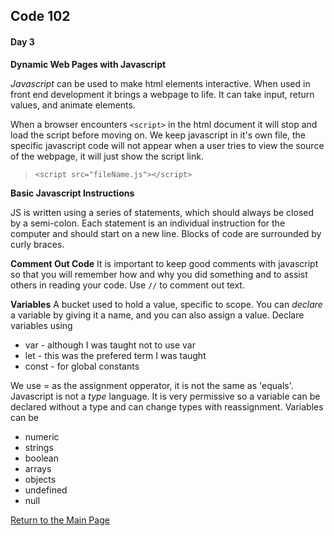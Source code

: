 ## Code 102
#### Day 3

**Dynamic Web Pages with Javascript**

*Javascript* can be used to make html elements interactive. When used in front end development it brings a webpage to life. It can take input, return values, and animate elements. 

When a browser encounters `<script>` in the html document it will stop and load the script before moving on. We keep javascript in it's own file, the specific javascript code will not appear when a user tries to view the source of the webpage, it will just show the script link. 

>`<script src="fileName.js"></script>`

**Basic Javascript Instructions**

JS is written using a series of statements, which should always be closed by a semi-colon. Each statement is an individual instruction for the computer and should start on a new line. Blocks of code are surrounded by curly braces.

**Comment Out Code** It is important to keep good comments with javascript so that you will remember how and why you did something and to assist others in reading your code. Use `//` to comment out text.

**Variables** A bucket used to hold a value, specific to scope. You can *declare* a variable by giving it a name, and you can also assign a value. Declare variables using
- var - although I was taught not to use var
- let - this was the prefered term I was taught
- const - for global constants

We use = as the assignment opperator, it is not the same as 'equals'. Javascript is not a *type* language. It is very permissive so a variable can be declared without a type and can change types with reassignment. Variables can be
- numeric
- strings
- boolean
- arrays
- objects
- undefined
- null


[Return to the Main Page](README.md)



